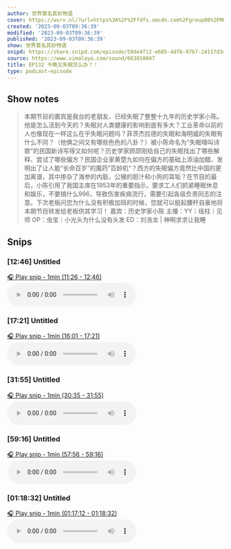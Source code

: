 ```yaml
---
author: 世界莫名其妙物语
cover: https://wsrv.nl/?url=https%3A%2F%2Ffdfs.xmcdn.com%2Fgroup80%2FM04%2F25%2FFB%2FwKgPDF7VMyyQ8jrIAAfPr9Mh90g706.png&w=200&h=200
created: '2023-09-03T09:36:39'
modified: '2023-09-03T09:36:39'
published: '2023-09-03T09:36:39'
show: 世界莫名其妙物语
snipd: https://share.snipd.com/episode/59de4f12-e605-4dfb-97b7-24117d34877e
source: https://www.ximalaya.com/sound/663010047
title: EP132 今晚又失眠怎么办？！
type: podcast-episode
---
```



## Show notes
> 本期节目的嘉宾是我台的老朋友、已经失眠了整整十九年的历史学家小陈。他是怎么活到今天的？失眠对人类健康的影响到底有多大？工业革命以前的人也像现在一样这么在乎失眠问题吗？菲茨杰拉德的失眠和海明威的失眠有什么不同？（他俩之间又有哪些色色的八卦？）被小陈命名为“失眠嚎叫诗歌”的民国新诗写得又如何呢？历史学家顾颉刚给自己的失眠找出了哪些解释、尝试了哪些偏方？民国企业家黄楚九如何在偏方的基础上添油加醋、发明出了让人能“长命百岁”的魔药”百龄机“？西方的失眠偏方竟然比中国的更加离谱，其中掺杂了海参的内脏、公猪的胆汁和小狗的耳垢？在节目的最后，小陈引用了我国主席在1953年的重要指示，要求工人们抓紧睡眠休息和娱乐，不要搞什么996，导致伤害疾病流行，需要引起各级负责同志的注意。下次老板问您为什么没有积极加班的时候，您就可以挺起腰杆自豪地将本期节目转发给老板供其学习！
> 嘉宾：历史学家小陈
> 主播：YY｜瑶柱｜见师
> OP：虫宝｜小光头为什么没有头发
> ED：刘浩龙 | 神啊求求让我睡

## Snips
### [12:46] Untitled
[🎧 Play snip - 1min️ (11:26 - 12:46)](https://share.snipd.com/snip/9230f176-524c-44a7-9e46-fb9fcc03e325)
<audio controls> <source src="https://tk.wavpub.com/WPDL_bSLPgPymttFpvntEskGWTwUBzmVEgXwSuQDpdtzASNGQPrSsXBrYrcGcLd-90.m4a#t=11:26,12:46"> </audio>
### [17:21] Untitled
[🎧 Play snip - 1min️ (16:01 - 17:21)](https://share.snipd.com/snip/3ad56cd6-9cba-4763-a8af-5028735a4dbd)
<audio controls> <source src="https://tk.wavpub.com/WPDL_bSLPgPymttFpvntEskGWTwUBzmVEgXwSuQDpdtzASNGQPrSsXBrYrcGcLd-90.m4a#t=16:01,17:21"> </audio>
### [31:55] Untitled
[🎧 Play snip - 1min️ (30:35 - 31:55)](https://share.snipd.com/snip/6409f94b-3ffc-43ce-b4ce-e8a7c497ba4e)
<audio controls> <source src="https://tk.wavpub.com/WPDL_bSLPgPymttFpvntEskGWTwUBzmVEgXwSuQDpdtzASNGQPrSsXBrYrcGcLd-90.m4a#t=30:35,31:55"> </audio>
### [59:16] Untitled
[🎧 Play snip - 1min️ (57:56 - 59:16)](https://share.snipd.com/snip/6e9670ac-1655-40cd-91c8-b9fd2d95505e)
<audio controls> <source src="https://tk.wavpub.com/WPDL_bSLPgPymttFpvntEskGWTwUBzmVEgXwSuQDpdtzASNGQPrSsXBrYrcGcLd-90.m4a#t=57:56,59:16"> </audio>
### [01:18:32] Untitled
[🎧 Play snip - 1min️ (01:17:12 - 01:18:32)](https://share.snipd.com/snip/77ece1be-6e55-4935-8b9c-219471d7518c)
<audio controls> <source src="https://tk.wavpub.com/WPDL_bSLPgPymttFpvntEskGWTwUBzmVEgXwSuQDpdtzASNGQPrSsXBrYrcGcLd-90.m4a#t=01:17:12,01:18:32"> </audio>

